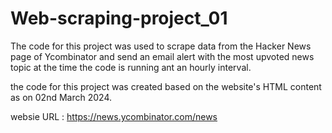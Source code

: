 # Web-scraping-project_01

The code for this project was used to scrape data from the Hacker News page of Ycombinator and send an email alert with the most upvoted news topic at the time the code is running ant an hourly interval.

the code for this project was created based on the website's HTML content as on 02nd March 2024.

websie URL  : https://news.ycombinator.com/news
